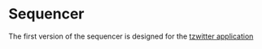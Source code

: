 # Sequencer

The first version of the sequencer is designed for the [tzwitter application](https://gitlab.com/marigold/pistachio/-/tree/main/09_tzwitter_app)
